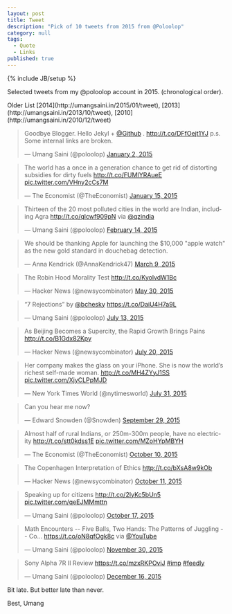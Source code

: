 ```yaml
---
layout: post
title: Tweet
description: "Pick of 10 tweets from 2015 from @Poloolop"
category: null
tags: 
  - Quote
  - Links
published: true
---
```


{% include JB/setup %}
<p>
Selected tweets from my @poloolop account in 2015. (chronological order).

</p>
Older List [2014](http://umangsaini.in/2015/01/tweet), [2013](http://umangsaini.in/2013/10/tweet), [2010](http://umangsaini.in/2010/12/tweet)


<blockquote class="twitter-tweet" data-lang="en"><p lang="en" dir="ltr">Goodbye Blogger. Hello Jekyl + <a href="https://twitter.com/github">@Github</a> . <a href="http://t.co/DFfOejt1YJ">http://t.co/DFfOejt1YJ</a> p.s. Some internal links are broken.</p>&mdash; Umang Saini (@poloolop) <a href="https://twitter.com/poloolop/status/550834817688817665">January 2, 2015</a></blockquote>
<script async src="//platform.twitter.com/widgets.js" charset="utf-8"></script>

<blockquote class="twitter-tweet" data-lang="en"><p lang="en" dir="ltr">The world has a once in a generation chance to get rid of distorting subsidies for dirty fuels <a href="http://t.co/FUMIYRAueE">http://t.co/FUMIYRAueE</a> <a href="http://t.co/VHny2cCs7M">pic.twitter.com/VHny2cCs7M</a></p>&mdash; The Economist (@TheEconomist) <a href="https://twitter.com/TheEconomist/status/555742896234975232">January 15, 2015</a></blockquote>
<script async src="//platform.twitter.com/widgets.js" charset="utf-8"></script>

<blockquote class="twitter-tweet" data-lang="en"><p lang="en" dir="ltr">Thirteen of the 20 most polluted cities in the world are Indian, including Agra <a href="http://t.co/qlcwf909pN">http://t.co/qlcwf909pN</a> via <a href="https://twitter.com/qzindia">@qzindia</a></p>&mdash; Umang Saini (@poloolop) <a href="https://twitter.com/poloolop/status/566620891610488833">February 14, 2015</a></blockquote>
<script async src="//platform.twitter.com/widgets.js" charset="utf-8"></script>

<blockquote class="twitter-tweet" data-lang="en"><p lang="en" dir="ltr">We should be thanking Apple for launching the $10,000 &quot;apple watch&quot; as the new gold standard in douchebag detection.</p>&mdash; Anna Kendrick (@AnnaKendrick47) <a href="https://twitter.com/AnnaKendrick47/status/575019466804719617">March 9, 2015</a></blockquote>
<script async src="//platform.twitter.com/widgets.js" charset="utf-8"></script>

<blockquote class="twitter-tweet" data-lang="en"><p lang="en" dir="ltr">The Robin Hood Morality Test <a href="http://t.co/KyolvdW1Bc">http://t.co/KyolvdW1Bc</a></p>&mdash; Hacker News (@newsycombinator) <a href="https://twitter.com/newsycombinator/status/604784576809082880">May 30, 2015</a></blockquote>
<script async src="//platform.twitter.com/widgets.js" charset="utf-8"></script>


<blockquote class="twitter-tweet" data-lang="en"><p lang="en" dir="ltr">“7 Rejections” by <a href="https://twitter.com/bchesky">@bchesky</a> <a href="https://t.co/DaiU4H7a9L">https://t.co/DaiU4H7a9L</a></p>&mdash; Umang Saini (@poloolop) <a href="https://twitter.com/poloolop/status/620428619467243522">July 13, 2015</a></blockquote>
<script async src="//platform.twitter.com/widgets.js" charset="utf-8"></script>

<blockquote class="twitter-tweet" data-lang="en"><p lang="en" dir="ltr">As Beijing Becomes a Supercity, the Rapid Growth Brings Pains <a href="http://t.co/B1Gdx82Kpy">http://t.co/B1Gdx82Kpy</a></p>&mdash; Hacker News (@newsycombinator) <a href="https://twitter.com/newsycombinator/status/622979532396589056">July 20, 2015</a></blockquote>
<script async src="//platform.twitter.com/widgets.js" charset="utf-8"></script>

<blockquote class="twitter-tweet" data-lang="en"><p lang="en" dir="ltr">Her company makes the glass on your iPhone. She is now the world’s richest self-made woman. <a href="http://t.co/MH4ZYyJ1SS">http://t.co/MH4ZYyJ1SS</a> <a href="http://t.co/XjyCLPpMJD">pic.twitter.com/XjyCLPpMJD</a></p>&mdash; New York Times World (@nytimesworld) <a href="https://twitter.com/nytimesworld/status/627032724415643648">July 31, 2015</a></blockquote>
<script async src="//platform.twitter.com/widgets.js" charset="utf-8"></script>

<blockquote class="twitter-tweet" data-lang="en"><p lang="en" dir="ltr">Can you hear me now?</p>&mdash; Edward Snowden (@Snowden) <a href="https://twitter.com/Snowden/status/648890134243487744">September 29, 2015</a></blockquote>
<script async src="//platform.twitter.com/widgets.js" charset="utf-8"></script>

<blockquote class="twitter-tweet" data-lang="en"><p lang="en" dir="ltr">Almost half of rural Indians, or 250m-300m people, have no electricity <a href="http://t.co/stt0kdss1E">http://t.co/stt0kdss1E</a> <a href="http://t.co/MZoHYpMBYH">pic.twitter.com/MZoHYpMBYH</a></p>&mdash; The Economist (@TheEconomist) <a href="https://twitter.com/TheEconomist/status/652773235403132928">October 10, 2015</a></blockquote>
<script async src="//platform.twitter.com/widgets.js" charset="utf-8"></script>


<blockquote class="twitter-tweet" data-lang="en"><p lang="en" dir="ltr">The Copenhagen Interpretation of Ethics <a href="http://t.co/bXsA8w9kOb">http://t.co/bXsA8w9kOb</a></p>&mdash; Hacker News (@newsycombinator) <a href="https://twitter.com/newsycombinator/status/653133582601482240">October 11, 2015</a></blockquote>
<script async src="//platform.twitter.com/widgets.js" charset="utf-8"></script>

<blockquote class="twitter-tweet" data-lang="en"><p lang="en" dir="ltr">Speaking up for citizens <a href="http://t.co/2IyKc5bUn5">http://t.co/2IyKc5bUn5</a> <a href="http://t.co/qeEJMMmttn">pic.twitter.com/qeEJMMmttn</a></p>&mdash; Umang Saini (@poloolop) <a href="https://twitter.com/poloolop/status/655243960856637440">October 17, 2015</a></blockquote>
<script async src="//platform.twitter.com/widgets.js" charset="utf-8"></script>

<blockquote class="twitter-tweet" data-lang="en"><p lang="en" dir="ltr">Math Encounters -- Five Balls, Two Hands: The Patterns of Juggling -- Co... <a href="https://t.co/oN8qfOgk8c">https://t.co/oN8qfOgk8c</a> via <a href="https://twitter.com/YouTube">@YouTube</a></p>&mdash; Umang Saini (@poloolop) <a href="https://twitter.com/poloolop/status/671386570348494849">November 30, 2015</a></blockquote>
<script async src="//platform.twitter.com/widgets.js" charset="utf-8"></script>

<blockquote class="twitter-tweet" data-lang="en"><p lang="en" dir="ltr">Sony Alpha 7R II Review <a href="https://t.co/mzxRKPOviJ">https://t.co/mzxRKPOviJ</a> <a href="https://twitter.com/hashtag/imp?src=hash">#imp</a> <a href="https://twitter.com/hashtag/feedly?src=hash">#feedly</a></p>&mdash; Umang Saini (@poloolop) <a href="https://twitter.com/poloolop/status/677041715241291776">December 16, 2015</a></blockquote>
<script async src="//platform.twitter.com/widgets.js" charset="utf-8"></script>



Bit late. But better late than never. 

Best, Umang
